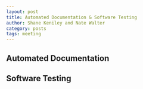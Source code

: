 ```yaml
---
layout: post
title: Automated Documentation & Software Testing
author: Shane Keniley and Nate Walter
category: posts
tags: meeting
---
```



## Automated Documentation


## Software Testing

